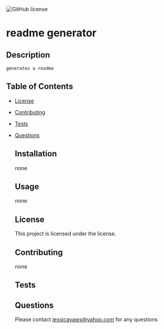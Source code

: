 ![GitHub license](https://img.shields.io/badge/license--blue.svg)
  # readme generator

  ## Description
    generates a readme

  ## Table of Contents
* [License](#license)
* [Contributing](#contributing)
* [Tests](#tests)
* [Questions](#questions)

  ## Installation
    none

  ## Usage
    none

  ## License
    This project is licensed under the
   license.

  ## Contributing
    none

  ## Tests
    

  ## Questions
    Please contact jessicayaws@yahoo.com for any questions

  
    


